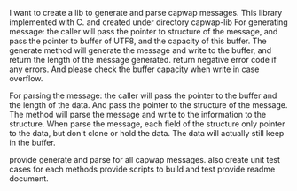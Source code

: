 I want to create a lib to generate and parse capwap messages.
This library implemented with C. and created under directory capwap-lib
For generating message: the caller will pass the pointer to structure of the message, and pass the pointer to buffer of UTF8, and the capacity of this buffer. The generate method will generate the message and write to the buffer, and return the length of the message generated. return negative error code if any errors. And please check the buffer capacity when write in case overflow.

For parsing the message: the caller will pass the pointer to the buffer and the length of the data. And pass the pointer to the structure of the message. The method will parse the message and write to the information to the structure. When parse the message, each field of the structure only pointer to the data, but don't clone or hold the data. The data will actually still keep in the buffer.

provide generate and parse for all capwap messages. 
also create unit test cases for each methods
provide scripts to build and test 
provide readme document.
